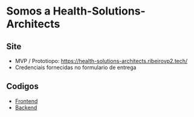 # Somos a Health-Solutions-Architects

## Site
- MVP / Prototiopo: https://health-solutions-architects.ribeirovp2.tech/
- Credenciais fornecidas no formulario de entrega

## Codigos
- [Frontend](https://github.com/Health-Solutions-Architects/frontend)
- [Backend](https://github.com/Health-Solutions-Architects/backend)
